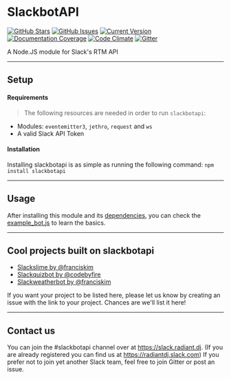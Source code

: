 SlackbotAPI
============
[![GitHub Stars](https://img.shields.io/github/stars/xBytez/slackbotapi.svg?style=flat-square)](https://github.com/xBytez/slackbotapi/stargazers)
[![GitHub Issues](https://img.shields.io/github/issues/xBytez/slackbotapi.svg?style=flat-square)](https://github.com/xBytez/slackbotapi/issues)
[![Current Version](https://img.shields.io/npm/v/slackbotapi.svg?style=flat-square)](https://github.com/xBytez/slackbotapi)
[![Documentation Coverage](http://inch-ci.org/github/xBytez/slackbotapi.svg?branch=master)](http://inch-ci.org/github/xBytez/slackbotapi)
[![Code Climate](https://codeclimate.com/github/xBytez/slackbotapi/badges/gpa.svg)](https://codeclimate.com/github/xBytez/slackbotapi)
[![Gitter](https://badges.gitter.im/Join%20Chat.svg)](https://gitter.im/xBytez/slackbotapi?utm_source=badge&utm_medium=badge&utm_campaign=pr-badge)

A Node.JS module for Slack's RTM API

---

## Setup

#### Requirements
>The following resources are needed in order to run `slackbotapi`:

 * Modules: `eventemitter3`, `jethro`, `request` and `ws`
 * A valid Slack API Token

#### Installation
Installing slackbotapi is as simple as running the following command:
```npm install slackbotapi```

---

## Usage
After installing this module and its [dependencies](#Requirements), you can check the [example_bot.js](https://github.com/xBytez/slackbotapi/blob/master/examples/example_bot.js) to learn the basics.

---

## Cool projects built on slackbotapi

 * [Slackslime by @franciskim](https://github.com/franciskim/slackslime)
 * [Slackquizbot by @codebyfire](https://github.com/codebyfire/slackquizbot)
 * [Slackweatherbot by @franciskim](https://github.com/franciskim/Slackweatherbot)

If you want your project to be listed here, please let us know by creating an issue with the link to your project. Chances are we'll list it here!

---

## Contact us
You can join the #slackbotapi channel over at https://slack.radiant.dj. (If you are already registered you can find us at https://radiantdj.slack.com) If you prefer not to join yet another Slack team, feel free to join Gitter or post an issue.
